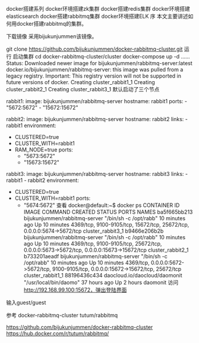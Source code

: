 

docker搭建系列
docker环境搭建zk集群
docker搭建redis集群
docker环境搭建elasticsearch
docker搭建rabbitmq集群
docker环境搭建ELK
序
本文主要讲述如何用docker搭建rabbitmq的集群。

下载镜像
采用bijukunjummen该镜像。

git clone https://github.com/bijukunjummen/docker-rabbitmq-cluster.git
运行
启动集群
cd docker-rabbitmq-cluster/cluster
docker-compose up -d
......
Status: Downloaded newer image for bijukunjummen/rabbitmq-server:latest
docker.io/bijukunjummen/rabbitmq-server: this image was pulled from a legacy registry.  Important: This registry version will not be supported in future versions of docker.
Creating cluster_rabbit1_1
Creating cluster_rabbit2_1
Creating cluster_rabbit3_1
默认启动了三个节点

rabbit1:
  image: bijukunjummen/rabbitmq-server
  hostname: rabbit1
  ports:
    - "5672:5672"
    - "15672:15672"

rabbit2:
  image: bijukunjummen/rabbitmq-server
  hostname: rabbit2
  links:
    - rabbit1
  environment:
   - CLUSTERED=true
   - CLUSTER_WITH=rabbit1
   - RAM_NODE=true
  ports:
      - "5673:5672"
      - "15673:15672"

rabbit3:
  image: bijukunjummen/rabbitmq-server
  hostname: rabbit3
  links:
    - rabbit1
    - rabbit2
  environment:
   - CLUSTERED=true
   - CLUSTER_WITH=rabbit1
  ports:
        - "5674:5672"
查看
docker@default:~$ docker ps
CONTAINER ID        IMAGE                           COMMAND                  CREATED             STATUS              PORTS                                                                                  NAMES
ba5f665bb213        bijukunjummen/rabbitmq-server   "/bin/sh -c /opt/rabb"   10 minutes ago      Up 10 minutes       4369/tcp, 9100-9105/tcp, 15672/tcp, 25672/tcp, 0.0.0.0:5674->5672/tcp                  cluster_rabbit3_1
b9466e206b2b        bijukunjummen/rabbitmq-server   "/bin/sh -c /opt/rabb"   10 minutes ago      Up 10 minutes       4369/tcp, 9100-9105/tcp, 25672/tcp, 0.0.0.0:5673->5672/tcp, 0.0.0.0:15673->15672/tcp   cluster_rabbit2_1
b733201aeadf        bijukunjummen/rabbitmq-server   "/bin/sh -c /opt/rabb"   10 minutes ago      Up 10 minutes       4369/tcp, 0.0.0.0:5672->5672/tcp, 9100-9105/tcp, 0.0.0.0:15672->15672/tcp, 25672/tcp   cluster_rabbit1_1
88196436c434        daocloud.io/daocloud/daomonit   "/usr/local/bin/daomo"   37 hours ago        Up 2 hours                                                                                                 daomonit
访问
http://192.168.99.100:15672，弹出登陆界面

输入guest/guest


参考
docker-rabbitmq-cluster
tutum/rabbitmq

https://github.com/bijukunjummen/docker-rabbitmq-cluster
https://hub.docker.com/r/tutum/rabbitmq/